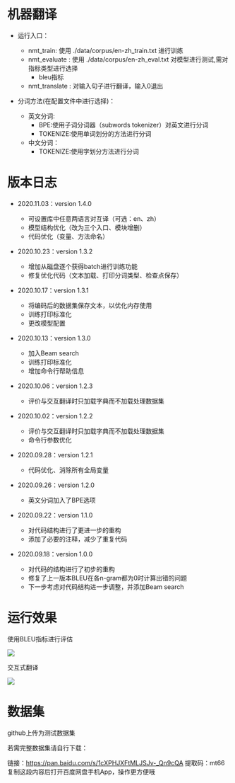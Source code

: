 # 机器翻译

- 运行入口： 
    - nmt_train: 使用 ./data/corpus/en-zh_train.txt 进行训练
    - nmt_evaluate : 使用 ./data/corpus/en-zh_eval.txt 对模型进行测试,需对指标类型进行选择
        - bleu指标
    - nmt_translate : 对输入句子进行翻译，输入0退出

- 分词方法(在配置文件中进行选择)：
    - 英文分词:
        - BPE:使用子词分词器（subwords tokenizer）对英文进行分词
        - TOKENIZE:使用单词划分的方法进行分词
    - 中文分词：
        - TOKENIZE:使用字划分方法进行分词

# 版本日志
- 2020.11.03：version 1.4.0
    - 可设置库中任意两语言对互译（可选：en、zh）
    - 模型结构优化（改为三个入口、模块增删）
    - 代码优化（变量、方法命名）
    
- 2020.10.23：version 1.3.2
    - 增加从磁盘逐个获得batch进行训练功能
    - 修复优化代码（文本加载、打印分词类型、检查点保存）
    
- 2020.10.17：version 1.3.1
    - 将编码后的数据集保存文本，以优化内存使用
    - 训练打印标准化
    - 更改模型配置
    
- 2020.10.13：version 1.3.0
    - 加入Beam search
    - 训练打印标准化
    - 增加命令行帮助信息
    
- 2020.10.06：version 1.2.3
    - 评价与交互翻译时只加载字典而不加载处理数据集
    
- 2020.10.02：version 1.2.2
    - 评价与交互翻译时只加载字典而不加载处理数据集
    - 命令行参数优化

- 2020.09.28：version 1.2.1
    - 代码优化、消除所有全局变量
    
- 2020.09.26：version 1.2.0
    - 英文分词加入了BPE选项

- 2020.09.22：version 1.1.0
    - 对代码结构进行了更进一步的重构
    - 添加了必要的注释，减少了重复代码
    
- 2020.09.18：version 1.0.0
    - 对代码的结构进行了初步的重构
    - 修复了上一版本BLEU在各n-gram都为0时计算出错的问题
    - 下一步考虑对代码结构进一步调整，并添加Beam search


    
# 运行效果

使用BLEU指标进行评估

![](./image/test_eval_bleu.png)


交互式翻译

![](./image/test_translate.png)

# 数据集

github上传为测试数据集

若需完整数据集请自行下载：

链接：https://pan.baidu.com/s/1cXPHJXFtMLJSJv-_Qn9cQA
提取码：mt66 
复制这段内容后打开百度网盘手机App，操作更方便哦